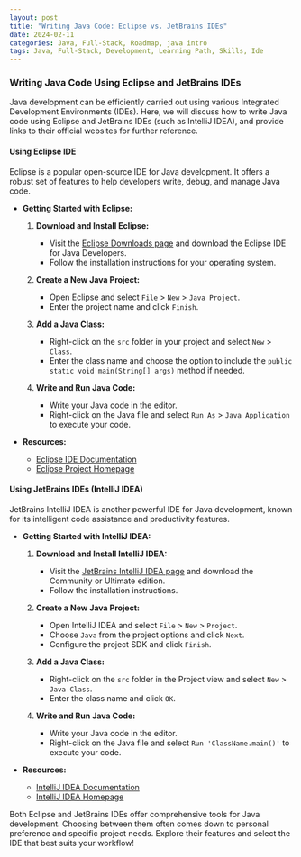 ```yaml
---
layout: post
title: "Writing Java Code: Eclipse vs. JetBrains IDEs"
date: 2024-02-11
categories: Java, Full-Stack, Roadmap, java intro
tags: Java, Full-Stack, Development, Learning Path, Skills, Ide
---
```


### Writing Java Code Using Eclipse and JetBrains IDEs

Java development can be efficiently carried out using various Integrated Development Environments (IDEs). Here, we will discuss how to write Java code using Eclipse and JetBrains IDEs (such as IntelliJ IDEA), and provide links to their official websites for further reference.

#### Using Eclipse IDE

Eclipse is a popular open-source IDE for Java development. It offers a robust set of features to help developers write, debug, and manage Java code.

- **Getting Started with Eclipse:**
  1. **Download and Install Eclipse:**
     - Visit the [Eclipse Downloads page](https://www.eclipse.org/downloads/) and download the Eclipse IDE for Java Developers.
     - Follow the installation instructions for your operating system.

  2. **Create a New Java Project:**
     - Open Eclipse and select `File` > `New` > `Java Project`.
     - Enter the project name and click `Finish`.

  3. **Add a Java Class:**
     - Right-click on the `src` folder in your project and select `New` > `Class`.
     - Enter the class name and choose the option to include the `public static void main(String[] args)` method if needed.

  4. **Write and Run Java Code:**
     - Write your Java code in the editor.
     - Right-click on the Java file and select `Run As` > `Java Application` to execute your code.

- **Resources:**
  - [Eclipse IDE Documentation](https://help.eclipse.org/)
  - [Eclipse Project Homepage](https://www.eclipse.org/)

#### Using JetBrains IDEs (IntelliJ IDEA)

JetBrains IntelliJ IDEA is another powerful IDE for Java development, known for its intelligent code assistance and productivity features.

- **Getting Started with IntelliJ IDEA:**
  1. **Download and Install IntelliJ IDEA:**
     - Visit the [JetBrains IntelliJ IDEA page](https://www.jetbrains.com/idea/download/) and download the Community or Ultimate edition.
     - Follow the installation instructions.

  2. **Create a New Java Project:**
     - Open IntelliJ IDEA and select `File` > `New` > `Project`.
     - Choose `Java` from the project options and click `Next`.
     - Configure the project SDK and click `Finish`.

  3. **Add a Java Class:**
     - Right-click on the `src` folder in the Project view and select `New` > `Java Class`.
     - Enter the class name and click `OK`.

  4. **Write and Run Java Code:**
     - Write your Java code in the editor.
     - Right-click on the Java file and select `Run 'ClassName.main()'` to execute your code.

- **Resources:**
  - [IntelliJ IDEA Documentation](https://www.jetbrains.com/idea/documentation/)
  - [IntelliJ IDEA Homepage](https://www.jetbrains.com/idea/)

Both Eclipse and JetBrains IDEs offer comprehensive tools for Java development. Choosing between them often comes down to personal preference and specific project needs. Explore their features and select the IDE that best suits your workflow!

